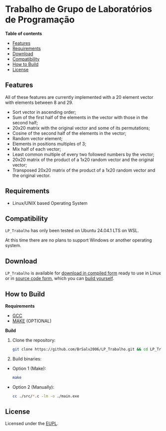 # Trabalho de Grupo de Laboratórios de Programação #
**Table of contents**
- [Features](#features)
- [Requirements](#requirements)
- [Download](#download)
- [Compatibility](#compatibility)
- [How to Build](#how-to-build)
- [License](#license)

## Features ##
All of these features are currently implemented with a 20 element vector with elements between 8 and 29.
- Sort vector in ascending order;
- Sum of the first half of the elements in the vector with those in the second half;
- 20x20 matrix with the original vector and some of its permutations;
- Cosine of the second half of the elements in the vector;
- Random vector element;
- Elements in positions multiples of 3;
- Mix half of each vector;
- Least common multiple of every two followed numbers by the vector;
- 20x20 matrix of the product of a 1x20 random vector and the original vector;
- Transposed 20x20 matrix of the product of a 1x20 random vector and the original vector.

## Requirements ##
- Linux/UNIX based Operating System

## Compatibility ##
`LP_Trabalho` has only been tested on Ubuntu 24.04.1 LTS on WSL.

At this time there are no plans to support Windows or another operating system.

## Download ##
`LP_Trabalho` is available for [download in compiled form](https://github.com/BrSalv2006/LP_Trabalho/releases) ready to use in Linux or in [source code form](https://github.com/BrSalv2006/LP_Trabalho), which you can [build yourself](#how-to-build).

## How to Build ##
**Requirements**
  - [GCC](https://gcc.gnu.org/)
  - [MAKE](https://www.gnu.org/software/make/) (OPTIONAL)

**Build**
1. Clone the repository:
    ```bash
    git clone https://github.com/BrSalv2006/LP_Trabalho.git && cd LP_Trabalho
    ```
2. Build binaries:
  -  Option 1 (Make):
      ```bash
      make
      ```
  -  Option 2 (Manually):
      ```bash
      cc ./src/*.c -lm -o ./main.exe
      ```

## License ##
Licensed under the [EUPL](https://eupl.eu/1.2/en/).